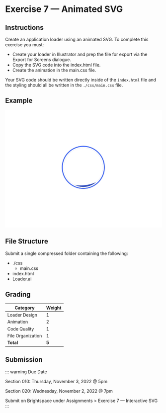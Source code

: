# Exercise 7 — Animated SVG

## Instructions

Create an application loader using an animated SVG. To complete this exercise you must:

- Create your loader in Illustrator and prep the file for export via the Export for Screens dialogue.
- Copy the SVG code into the index.html file.
- Create the animation in the main.css file.

Your SVG code should be written directly inside of the `index.html` file and the styling should all be written in the `./css/main.css` file.

## Example

![Loader example](./assets/animated-svg.gif)

## File Structure

Submit a single compressed folder containing the following:

- ./css
  - main.css
- index.html
- Loader.ai

## Grading

| Category          | Weight |
| ----------------- | ------ |
| Loader Design     | 1      |
| Animation         | 2      |
| Code Quality      | 1      |
| File Organization | 1      |
| **Total**         | **5**  |

## Submission

::: warning Due Date

Section 010: Thursday, November 3, 2022 @ 5pm

Section 020: Wednesday, November 2, 2022 @ 7pm

Submit on Brightspace under Assignments > Exercise 7 — Interactive SVG
:::
